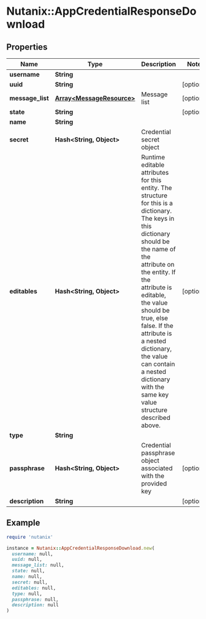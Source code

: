 # Nutanix::AppCredentialResponseDownload

## Properties

| Name | Type | Description | Notes |
| ---- | ---- | ----------- | ----- |
| **username** | **String** |  |  |
| **uuid** | **String** |  | [optional] |
| **message_list** | [**Array&lt;MessageResource&gt;**](MessageResource.md) | Message list | [optional] |
| **state** | **String** |  | [optional] |
| **name** | **String** |  |  |
| **secret** | **Hash&lt;String, Object&gt;** | Credential secret object |  |
| **editables** | **Hash&lt;String, Object&gt;** | Runtime editable attributes for this entity. The structure for this is a dictionary. The keys in this dictionary should be the name of the attribute on the entity. If the attribute is editable, the value should be true, else false. If the attribute is a nested dictionary, the value can contain a nested dictionary with the same key value structure described above.  | [optional] |
| **type** | **String** |  |  |
| **passphrase** | **Hash&lt;String, Object&gt;** | Credential passphrase object associated with the provided key | [optional] |
| **description** | **String** |  | [optional] |

## Example

```ruby
require 'nutanix'

instance = Nutanix::AppCredentialResponseDownload.new(
  username: null,
  uuid: null,
  message_list: null,
  state: null,
  name: null,
  secret: null,
  editables: null,
  type: null,
  passphrase: null,
  description: null
)
```

